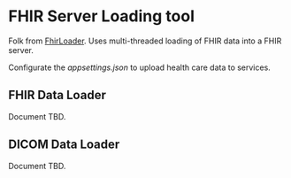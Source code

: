 # FHIR Server Loading tool

Folk from [FhirLoader](https://github.com/hansenms/FhirLoader). Uses multi-threaded loading of FHIR data into a FHIR server.

Configurate the _appsettings.json_ to upload health care data to services.

## FHIR Data Loader

Document TBD.

## DICOM Data Loader
Document TBD.